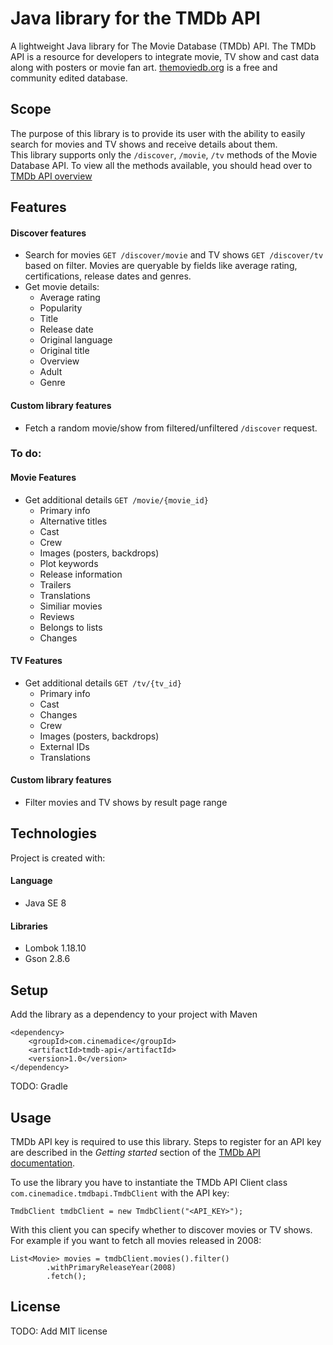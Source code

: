 # Java library for the TMDb API

A lightweight Java library for The Movie Database (TMDb) API. The TMDb API is a 
resource for developers to integrate movie, TV show and cast data along with 
posters or movie fan art. [themoviedb.org](https://www.themoviedb.org/) is a 
free and community edited database.

## Scope

The purpose of this library is to provide its user with the ability to easily 
search for movies and TV shows and receive details about them.   
This library supports only the `/discover`, `/movie`, `/tv` methods of the Movie 
Database API. To view all the methods available, you should head over to 
[TMDb API overview](https://www.themoviedb.org/documentation/api)

## Features

#### Discover features

* Search for movies `GET /discover/movie` and TV shows `GET /discover/tv` based 
on filter. Movies are queryable by fields like average rating, certifications, 
release dates and genres.
* Get movie details:  
  * Average rating
  * Popularity
  * Title
  * Release date
  * Original language
  * Original title
  * Overview
  * Adult
  * Genre 

#### Custom library features

* Fetch a random movie/show from filtered/unfiltered `/discover` request.

### To do:

#### Movie Features

* Get additional details `GET /movie/{movie_id}`
  * Primary info
  * Alternative titles
  * Cast
  * Crew
  * Images (posters, backdrops)
  * Plot keywords
  * Release information
  * Trailers
  * Translations
  * Similiar movies
  * Reviews
  * Belongs to lists
  * Changes

#### TV Features

* Get additional details `GET /tv/{tv_id}`
  * Primary info
  * Cast
  * Changes
  * Crew
  * Images (posters, backdrops)
  * External IDs
  * Translations
  
#### Custom library features

* Filter movies and TV shows by result page range

## Technologies

Project is created with:  

#### Language
  * Java SE 8
#### Libraries
  * Lombok 1.18.10
  * Gson 2.8.6

## Setup
Add the library as a dependency to your project with Maven  
```
<dependency>
    <groupId>com.cinemadice</groupId>
    <artifactId>tmdb-api</artifactId>
    <version>1.0</version>
</dependency>
```

TODO: Gradle

## Usage
TMDb API key is required to use this library. Steps to register for an API key 
are described in the *Getting started* section of the 
[TMDb API documentation](https://developers.themoviedb.org/3/getting-started/introduction).

To use the library you have to instantiate the TMDb API Client class
`com.cinemadice.tmdbapi.TmdbClient` with the API key:  

`TmdbClient tmdbClient = new TmdbClient("<API_KEY>");`  

With this client you can specify whether to discover movies or TV shows. 
For example if you want to fetch all movies released in 2008:  
```
List<Movie> movies = tmdbClient.movies().filter()
        .withPrimaryReleaseYear(2008)
        .fetch();
```

## License
TODO: Add MIT license
